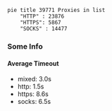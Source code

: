 
```mermaid
pie title 39771 Proxies in list
    "HTTP" : 23876
    "HTTPS": 5867
    "SOCKS" : 14477
```

### Some Info
#### Average Timeout

- mixed: 3.0s
- http: 1.5s
- https: 8.6s
- socks: 6.5s